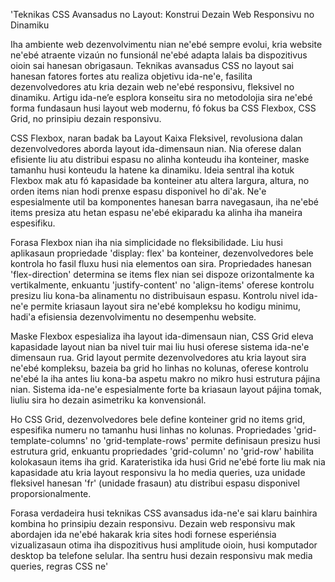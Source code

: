 'Teknikas CSS Avansadus no Layout: Konstrui Dezain Web Responsivu no Dinamiku

Iha ambiente web dezenvolvimentu nian ne'ebé sempre evolui, kria website ne'ebé atraente vizaún no funsionál ne'ebé adapta lalais ba dispozitivus oioin sai hanesan obrigasaun. Teknikas avansadus CSS no layout sai hanesan fatores fortes atu realiza objetivu ida-ne'e, fasilita dezenvolvedores atu kria dezain web ne'ebé responsivu, fleksivel no dinamiku. Artigu ida-ne’e esplora konseitu sira no metodolojia sira ne'ebé forma fundasaun husi layout web modernu, fó fokus ba CSS Flexbox, CSS Grid, no prinsipiu dezain responsivu.

CSS Flexbox, naran badak ba Layout Kaixa Fleksivel, revolusiona dalan dezenvolvedores aborda layout ida-dimensaun nian. Nia oferese dalan efisiente liu atu distribui espasu no alinha konteudu iha konteiner, maske tamanhu husi konteudu la hatene ka dinamiku. Ideia sentral iha kotuk Flexbox mak atu fó kapasidade ba konteiner atu altera largura, altura, no orden items nian hodi prenxe espasu disponivel ho di'ak. Ne'e espesialmente util ba komponentes hanesan barra navegasaun, iha ne'ebé items presiza atu hetan espasu ne'ebé ekiparadu ka alinha iha maneira espesifiku.

Forasa Flexbox nian iha nia simplicidade no fleksibilidade. Liu husi aplikasaun propriedade 'display: flex' ba konteiner, dezenvolvedores bele kontrola ho fasil fluxu husi nia elementos oan sira. Propriedades hanesan 'flex-direction' determina se items flex nian sei dispoze orizontalmente ka vertikalmente, enkuantu 'justify-content' no 'align-items' oferese kontrolu presizu liu kona-ba alinamentu no distribuisaun espasu. Kontrolu nivel ida-ne'e permite kriasaun layout sira ne'ebé kompleksu ho kodigu minimu, hadi'a efisiensia dezenvolvimentu no desempenhu website.

Maske Flexbox espesializa iha layout ida-dimensaun nian, CSS Grid eleva kapasidade layout nian ba nivel tuir mai liu husi oferese sistema ida-ne'e dimensaun rua. Grid layout permite dezenvolvedores atu kria layout sira ne'ebé kompleksu, bazeia ba grid ho linhas no kolunas, oferese kontrolu ne'ebé la iha antes liu kona-ba aspetu makro no mikro husi estrutura pájina nian. Sistema ida-ne'e espesialmente forte ba kriasaun layout pájina tomak, liuliu sira ho dezain asimetriku ka konvensionál.

Ho CSS Grid, dezenvolvedores bele define konteiner grid no items grid, espesifika numeru no tamanhu husi linhas no kolunas. Propriedades 'grid-template-columns' no 'grid-template-rows' permite definisaun presizu husi estrutura grid, enkuantu propriedades 'grid-column' no 'grid-row' habilita kolokasaun items iha grid. Karateristika ida husi Grid ne'ebé forte liu mak nia kapasidade atu kria layout responsivu la ho media queries, uza unidade fleksivel hanesan 'fr' (unidade frasaun) atu distribui espasu disponivel proporsionalmente.

Forasa verdadeira husi teknikas CSS avansadus ida-ne'e sai klaru bainhira kombina ho prinsipiu dezain responsivu. Dezain web responsivu mak abordajen ida ne'ebé hakarak kria sites hodi fornese esperiénsia vizualizasaun otima iha dispozitivus husi amplitude oioin, husi komputador desktop ba telefone selular. Iha sentru husi dezain responsivu mak media queries, regras CSS ne'